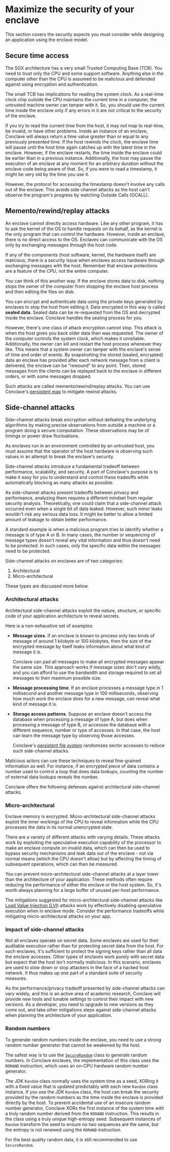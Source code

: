 # Maximize the security of your enclave

This section covers the security aspects you must consider while designing an application using the enclave model.

## Secure time access

The SGX architecture has a very small Trusted Computing Base (TCB). You need to trust only the CPU and some support
software. Anything else in the computer *other* than the CPU is assumed to be malicious and defended
against using encryption and authentication.

The small TCB has implications for reading the system clock. As a real-time clock chip outside the CPU maintains the
current time in a computer, the untrusted machine owner can tamper with it. So, you should use the current
time inside the enclave only if any errors in it are not critical to the security of the enclave.

If you try to read the current time from the host, it may not map to real-time, be invalid, or have other problems.
Inside an instance of an enclave, Conclave will always return a time value greater than or equal to any
previously presented time. If the host rewinds the clock, the enclave time will pause until the host time again
catches up with the latest time in the enclave. However, if the enclave restarts, the time inside the enclave
could be earlier than in a previous instance. Additionally, the host may pause the execution of
an enclave at any moment for an arbitrary duration without the enclave code being aware of that. So, if you were to
read a timestamp, it might be very old by the time you use it.

However, the protocol for accessing the timestamp doesn't involve any calls out of the enclave. This avoids 
side channel attacks as the host can't observe the program's progress by watching Outside Calls (OCALL).

## Memento/rewind/replay attacks

An enclave cannot directly access hardware. Like any other program, it has to ask the kernel of the OS to handle
requests on its behalf, as the kernel is the only program that can control the hardware. However, inside an enclave,
there is no direct access to the OS. Enclaves can communicate with the OS only by exchanging messages through the
host code.

If any of the components (host software, kernel, the hardware itself) are malicious, there is a security
issue when enclaves access hardware through exchanging messages with the host. Remember that enclave protections are a
feature of the *CPU*, not the entire computer.

You can think of this another way. If the enclave stores data to disk, nothing stops the owner of the computer from
stopping the enclave host process and then editing the files on disk.

You can encrypt and authenticate data using the private keys generated by enclaves to stop the host from editing it.
Data encrypted in this way is called **sealed data**. Sealed data can be re-requested from the OS and
decrypted inside the enclave. Conclave handles the sealing process for you.

However, there's one class of attack encryption cannot stop. This attack is when the host gives you back older data than
was requested. The owner of the computer controls the system clock, which makes it unreliable. Additionally,
the owner can kill and restart the host process whenever they like. This means that a system owner can tamper with 
the enclave's sense of time and order of events. By snapshotting the stored (sealed, encrypted) data an enclave has 
provided after each network message from a client is delivered, the enclave can be "rewound" to any
point. Then, stored messages from the clients can be replayed back to the enclave in different orders, or with some
messages dropped.

Such attacks are called memento/rewind/replay attacks.
You can use Conclave's [persistent map](persistence.md#PersistentMap) to mitigate rewind attacks.

## Side-channel attacks

Side-channel attacks break encryption without defeating the underlying algorithms by making precise observations 
from outside a machine or a program doing a secure computation. These observations may be of timings or 
power draw fluctuations.

As enclaves run in an environment controlled by an untrusted host, you must assume that the operator of the host
hardware is observing such values in an attempt to break the enclave's security.

Side-channel attacks introduce a fundamental tradeoff between performance, scalability, and security. A part of
Conclave's purpose is to make it easy for you to understand and control these tradeoffs while automatically
blocking as many attacks as possible.

As side-channel attacks present tradeoffs between privacy and performance, analyzing them requires a different
mindset from regular security analysis. Theoretically, one could claim that a side-channel attack occurred even when a
single bit of data leaked. However, such minor leaks wouldn't risk any serious data loss. It might be better to allow
a limited amount of leakage to obtain better performance.

A standard example is when a malicious program tries to identify whether a message is of type A or B. In many 
cases, the number or sequencing of message types doesn't reveal any vital information and thus doesn't need to be
protected. In such cases, only the specific data within the messages need to be protected.

Side-channel attacks on enclaves are of two categories:

1. Architectural
2. Micro-architectural

These types are discussed more below.

### Architectural attacks

Architectural side-channel attacks exploit the nature, structure, or specific code of your application architecture to
reveal secrets.

Here is a non-exhaustive set of examples:

* **Message sizes**. If an enclave is known to process only two kinds of message of around 1 kilobyte or 100 
  kilobytes, then the size of the encrypted message by itself leaks information about what kind of message it is.

  Conclave can pad all messages to make all encrypted messages appear the same size. This approach works
  if message sizes don't vary wildly, and you can afford to use the bandwidth and storage required to set all messages
  to their maximum possible size.

* **Message processing time**. If an enclave processes a message type in 1 millisecond and another message type in 
  100 milliseconds, observing how much work the enclave does for a new message, can reveal what kind of message it is.

* **Storage access patterns**. Suppose an enclave doesn't access the database when processing a message of type A, 
  but does when processing a message of type B, or accesses the database with a different sequence, number or type 
  of accesses. In that case, the host can learn the message type by observing those accesses.

  Conclave's [persistent file system](persistence.md#PersistentEncryptedFilesystem) randomizes sector accesses to
  reduce such side-channel attacks.

Malicious actors can use these techniques to reveal fine-grained information as well. For instance, if an encrypted
piece of data contains a number used to control a loop that does data lookups, counting the number of external data
lookups reveals the number.

Conclave offers the following defenses against architectural side-channel attacks.

### Micro-architectural

Enclave memory is encrypted. Micro-architectural side-channel attacks exploit the inner workings of the CPU to
reveal information while the CPU processes the data in its normal unencrypted state.

There are a variety of different attacks with varying details. These attacks work by exploiting the speculative
execution capability of the processor to make an enclave compute on invalid data, which can then be used to bypass 
security mechanisms and leak data out of the enclave - not via normal means (which the CPU doesn't allow) but
by affecting the timing of subsequent operations, which can then be measured.

You can prevent micro-architectural side-channel attacks at a layer lower than the architecture of your application. 
These methods often require reducing the performance of either the enclave or the host system. So, it's worth
always planning for a large buffer of unused per-host performance.

The mitigations suggested for micro-architectural side-channel attacks like
[Load Value Injection (LVI)](https://www.intel.com/content/www/us/en/developer/articles/technical/software-security-guidance/technical-documentation/load-value-injection.html)
attacks work by effectively disabling speculative execution when in enclave mode. Consider the performance
tradeoffs while mitigating micro-architectural attacks on your app.

### Impact of side-channel attacks

Not all enclaves operate on secret data. Some enclaves are used for their auditable execution rather than for
protecting secret data from the host. For such enclaves, it's sufficient to protect the signing keys rather than all
data the enclave accesses. Other types of enclaves work purely with secret data but expect that the host
isn't normally malicious. In this scenario, enclaves are used to slow down or stop attackers in the face of a hacked
host network. It thus makes up one part of a standard suite of security measures.

As the performance/privacy tradeoff presented by side-channel attacks can vary widely, and this is an active area
of academic research, Conclave will provide new tools and tunable settings to control their impact with new versions.
As a developer, you need to upgrade to new versions as they come out, and take other mitigations steps against 
side-channel attacks when planning the architecture of your application.

### Random numbers

To generate random numbers inside the enclave, you need to use a strong random number generator that cannot be
weakened by the host.

The safest way is to use the
[`SecureRandom`](https://docs.oracle.com/en/java/javase/17/docs/api/java.base/java/security/SecureRandom.html) class 
to generate random numbers. In Conclave enclaves, the implementation of this class uses the `RDRAND` instruction, 
which uses an on-CPU hardware random number generator.

The JDK `Random` class normally uses the system time as a seed, XORing it with a fixed value
that is updated predictably with each new `Random` class instance. If you use the JDK `Random` class, the host can
break the security provided by the random numbers as the time inside the enclave is provided directly by the host.
To prevent accidental use of an insecure random number generator, Conclave XORs the first instance of the system time
with a truly random number derived from the `RDRAND` instruction. This results in the class using a truly unique
high-entropy seed. Subsequent instances of `Random` transform the seed to ensure no two sequences are the same, but
the entropy is not renewed using the `RDRAND` instruction.

For the best quality random data, it is still recommended to use `SecureRandom`.